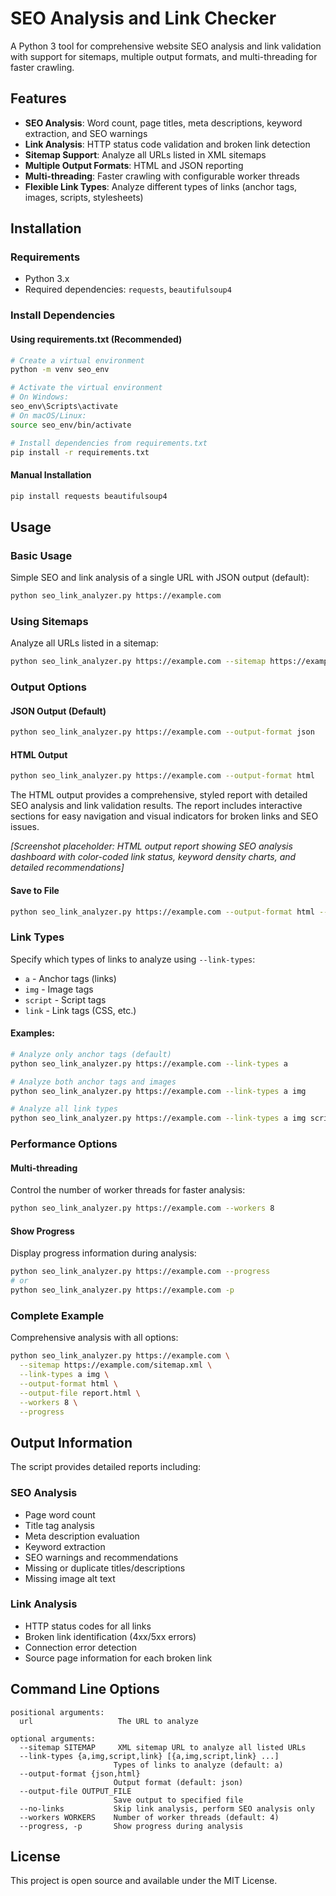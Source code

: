 # SEO Analysis and Link Checker
A Python 3 tool for comprehensive website SEO analysis and link validation with support for sitemaps, multiple output formats, and multi-threading for faster crawling.

## Features
- **SEO Analysis**: Word count, page titles, meta descriptions, keyword extraction, and SEO warnings
- **Link Analysis**: HTTP status code validation and broken link detection
- **Sitemap Support**: Analyze all URLs listed in XML sitemaps
- **Multiple Output Formats**: HTML and JSON reporting
- **Multi-threading**: Faster crawling with configurable worker threads
- **Flexible Link Types**: Analyze different types of links (anchor tags, images, scripts, stylesheets)

## Installation

### Requirements
- Python 3.x
- Required dependencies: `requests`, `beautifulsoup4`

### Install Dependencies

#### Using requirements.txt (Recommended)
```bash
# Create a virtual environment
python -m venv seo_env

# Activate the virtual environment
# On Windows:
seo_env\Scripts\activate
# On macOS/Linux:
source seo_env/bin/activate

# Install dependencies from requirements.txt
pip install -r requirements.txt
```

#### Manual Installation
```bash
pip install requests beautifulsoup4
```

## Usage

### Basic Usage
Simple SEO and link analysis of a single URL with JSON output (default):
```bash
python seo_link_analyzer.py https://example.com
```

### Using Sitemaps
Analyze all URLs listed in a sitemap:
```bash
python seo_link_analyzer.py https://example.com --sitemap https://example.com/sitemap.xml
```

### Output Options

#### JSON Output (Default)
```bash
python seo_link_analyzer.py https://example.com --output-format json
```

#### HTML Output
```bash
python seo_link_analyzer.py https://example.com --output-format html
```

The HTML output provides a comprehensive, styled report with detailed SEO analysis and link validation results. The report includes interactive sections for easy navigation and visual indicators for broken links and SEO issues.

*[Screenshot placeholder: HTML output report showing SEO analysis dashboard with color-coded link status, keyword density charts, and detailed recommendations]*

#### Save to File
```bash
python seo_link_analyzer.py https://example.com --output-format html --output-file report.html
```

### Link Types
Specify which types of links to analyze using `--link-types`:
- `a` - Anchor tags (links)
- `img` - Image tags
- `script` - Script tags
- `link` - Link tags (CSS, etc.)

#### Examples:
```bash
# Analyze only anchor tags (default)
python seo_link_analyzer.py https://example.com --link-types a

# Analyze both anchor tags and images
python seo_link_analyzer.py https://example.com --link-types a img

# Analyze all link types
python seo_link_analyzer.py https://example.com --link-types a img script link
```

### Performance Options

#### Multi-threading
Control the number of worker threads for faster analysis:
```bash
python seo_link_analyzer.py https://example.com --workers 8
```

#### Show Progress
Display progress information during analysis:
```bash
python seo_link_analyzer.py https://example.com --progress
# or
python seo_link_analyzer.py https://example.com -p
```

### Complete Example
Comprehensive analysis with all options:
```bash
python seo_link_analyzer.py https://example.com \
  --sitemap https://example.com/sitemap.xml \
  --link-types a img \
  --output-format html \
  --output-file report.html \
  --workers 8 \
  --progress
```

## Output Information
The script provides detailed reports including:

### SEO Analysis
- Page word count
- Title tag analysis
- Meta description evaluation
- Keyword extraction
- SEO warnings and recommendations
- Missing or duplicate titles/descriptions
- Missing image alt text

### Link Analysis
- HTTP status codes for all links
- Broken link identification (4xx/5xx errors)
- Connection error detection
- Source page information for each broken link

## Command Line Options
```
positional arguments:
  url                   The URL to analyze

optional arguments:
  --sitemap SITEMAP     XML sitemap URL to analyze all listed URLs
  --link-types {a,img,script,link} [{a,img,script,link} ...]
                       Types of links to analyze (default: a)
  --output-format {json,html}
                       Output format (default: json)
  --output-file OUTPUT_FILE
                       Save output to specified file
  --no-links           Skip link analysis, perform SEO analysis only
  --workers WORKERS    Number of worker threads (default: 4)
  --progress, -p       Show progress during analysis
```

## License
This project is open source and available under the MIT License.

